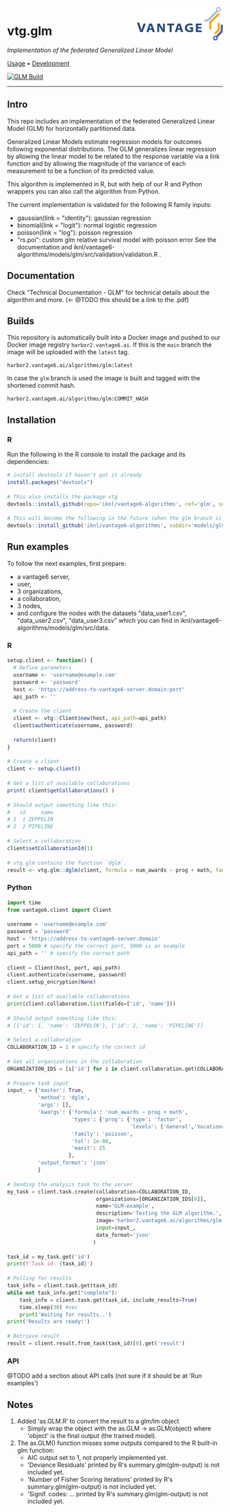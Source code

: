 <img src="https://github.com/IKNL/guidelines/blob/master/resources/logos/vantage6.png?raw=true" width=200 align="right">

# vtg.glm
_Implementation of the federated Generalized Linear Model_

<p align="left">
  <a href="#usage">Usage</a> •
  <a href="#development">Development</a>
</p>

[![GLM Build](https://github.com/IKNL/vantage6-algorithms/actions/workflows/build-glm.yaml/badge.svg)](https://github.com/IKNL/vantage6-algorithms/actions/workflows/build-glm.yaml)

-----------------------------------------------------------------------------------------------------

## Intro
This repo includes an implementation of the federated Generalized Linear Model (GLM) for horizontally partitioned data.

Generalized Linear Models estimate regression models for outcomes following exponential distributions. The GLM generalizes linear regression by allowing the linear model to be related to the response variable via a link function and by allowing the magnitude of the variance of each measurement to be a function of its predicted value.

This algorithm is implemented in R, but with help of our R and Python wrappers you can also call the algorithm from Python.

The current implementation is validated for the following R family inputs: 
* gaussian(link = "identity"): gaussian regression
* binomial(link = "logit"): normal logistic regression
* poisson(link = "log"): poisson regression
* "rs.poi": custom glm relative survival model with poisson error
See the documentation and iknl/vantage6-algorithms/models/glm/src/validation/validation.R .

## Documentation 
Check "Technical Documentation - GLM" for technical details about the algorithm and more. (<- @TODO this should be a link to the .pdf)

## Builds
This repository is automatically built into a Docker image and pushed to our Docker image registry `harbor2.vantage6.ai`. 
If this is the `main` branch the image will be uploaded with the `latest` tag.

```
harbor2.vantage6.ai/algorithms/glm:latest
```

In case the `glm` branch is used the image is built and tagged with the shortened commit hash.

```
harbor2.vantage6.ai/algorithms/glm:COMMIT_HASH
```

## Installation
### R
Run the following in the R console to install the package and its dependencies:

```R
# install devtools if haven't got it already
install.packages("devtools")

# This also installs the package vtg
devtools::install_github(repo='iknl/vantage6-algorithms', ref='glm', subdir='models/glm/src')

# This will become the following in the future (when the glm branch is merged)
devtools::install_github('iknl/vantage6-algorithms', subdir='models/glm/src')
```

## Run examples
To follow the next examples, first prepare:
* a vantage6 server, 
* user, 
* 3 organizations, 
* a collaboration,
* 3 nodes, 
* and configure the nodes with the datasets "data_user1.csv", "data_user2.csv", "data_user3.csv" which you can find in iknl/vantage6-algorithms/models/glm/src/data.

### R
```R
setup.client <- function() {
  # Define parameters
  username <- 'username@example.com'
  password <- 'password'
  host <- 'https://address-to-vantage6-server.domain:port'
  api_path <- ''

  # Create the client
  client <- vtg::Client$new(host, api_path=api_path)
  client$authenticate(username, password)

  return(client)
}

# Create a client
client <- setup.client()

# Get a list of available collaborations
print( client$getCollaborations() )

# Should output something like this:
#   id     name
# 1  1 ZEPPELIN
# 2  2 PIPELINE

# Select a collaboration
client$setCollaborationId(1)

# vtg.glm contains the function `dglm`.
result <- vtg.glm::dglm(client, formula = num_awards ~ prog + math, family='poisson', tol=1e-08, maxit=25)
```

### Python
```Python
import time
from vantage6.client import Client

username = 'username@example.com'
password = 'password'
host = 'https://address-to-vantage6-server.domain'
port = 5000 # specify the correct port, 5000 is an example
api_path = '' # specify the correct path

client = Client(host, port, api_path)
client.authenticate(username, password)
client.setup_encryption(None)

# Get a list of available collaborations
print(client.collaboration.list(fields=['id', 'name']))

# Should output something like this:
# [{'id': 1, 'name': 'ZEPPELIN'}, {'id': 2, 'name': 'PIPELINE'}]

# Select a collaboration
COLLABORATION_ID = 1 # specify the correct id

# Get all organizations in the collaboration
ORGANIZATION_IDS = [i['id'] for i in client.collaboration.get(COLLABORATION_ID).get('organizations')]

# Prepare task input
input_ = {'master': True,
          'method': 'dglm',
          'args': [], 
          'kwargs': {'formula': 'num_awards ~ prog + math',
                     'types': {'prog': {'type': 'factor', 
                                        'levels': ['General','Vocational','Academic']}}, 
                     'family': 'poisson',
                     'tol': 1e-08,
                     'maxit': 25 
                    },
          'output_format': 'json'
          }

# Sending the analysis task to the server
my_task = client.task.create(collaboration=COLLABORATION_ID,
                             organizations=[ORGANIZATION_IDS[0]],
                             name='GLM-example',
                             description='Testing the GLM algorithm.',
                             image='harbor2.vantage6.ai/algorithms/glm:latest',
                             input=input_,
                             data_format='json'
                            ) 

task_id = my_task.get('id')
print(f'Task id: {task_id}')

# Polling for results
task_info = client.task.get(task_id)
while not task_info.get("complete"):
    task_info = client.task.get(task_id, include_results=True)
    time.sleep(30) #sec
    print('Waiting for results..')
print('Results are ready!')

# Retrieve result
result = client.result.from_task(task_id)[0].get('result')
```

### API
@TODO add a section about API calls (not sure if it should be at 'Run examples')

## Notes
1. Added 'as.GLM.R' to convert the result to a glm/lm object
    * Simply wrap the object with the as.GLM -> as.GLM(object) where 'object' is the final output (the trained model).
2. The as.GLM() function misses some outputs compared to the R built-in glm function:
    * AIC output set to 1, not properly implemented yet.
    * 'Deviance Residuals' printed by R's summary.glm(glm-output) is not included yet.
    * 'Number of Fisher Scoring iterations' printed by R's summary.glm(glm-output) is not included yet.
    * 'Signif. codes:  ... printed by R's summary.glm(glm-output) is not included yet.




